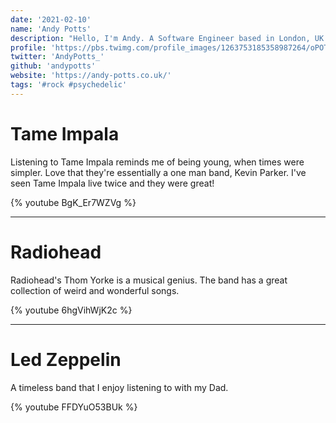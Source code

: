 ```yaml
---
date: '2021-02-10'
name: 'Andy Potts'
description: "Hello, I'm Andy. A Software Engineer based in London, UK. I build websites & web apps for the BBC."
profile: 'https://pbs.twimg.com/profile_images/1263753185358987264/oPOTUIOr_400x400.jpg'
twitter: 'AndyPotts_'
github: 'andypotts'
website: 'https://andy-potts.co.uk/'
tags: '#rock #psychedelic'
---
```


# Tame Impala

Listening to Tame Impala reminds me of being young, when times were simpler. Love that they're essentially a one man band, Kevin Parker. I've seen Tame Impala live twice and they were great!

{% youtube BgK_Er7WZVg %}

---

# Radiohead

Radiohead's Thom Yorke is a musical genius. The band has a great collection of weird and wonderful songs.

{% youtube 6hgVihWjK2c %}

---

# Led Zeppelin

A timeless band that I enjoy listening to with my Dad.

{% youtube FFDYuO53BUk %}
